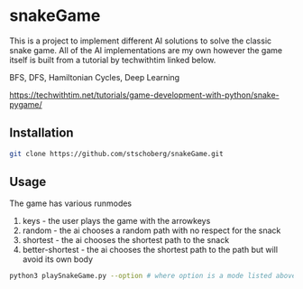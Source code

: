 # snakeGame

This is a project to implement different AI solutions to solve the classic snake game. All of the AI implementations are my own however the game itself is built from a tutorial by techwithtim linked below.

BFS, DFS, Hamiltonian Cycles, Deep Learning

https://techwithtim.net/tutorials/game-development-with-python/snake-pygame/

## Installation

```bash
git clone https://github.com/stschoberg/snakeGame.git
```
## Usage

The game has various runmodes
1. keys - the user plays the game with the arrowkeys
2. random - the ai chooses a random path with no respect for the snack
3. shortest - the ai chooses the shortest path to the snack
4. better-shortest - the ai chooses the shortest path to the path but will avoid its own body

```bash
python3 playSnakeGame.py --option # where option is a mode listed above
```

